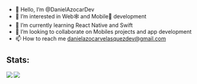 - 👋 Hello, I’m @DanielAzocarDev
- 👀 I’m interested in Web🕸 and Mobile📱 development
- 🌱 I’m currently learning React Native and Swift
- 💞️ I’m looking to collaborate on Mobiles projects and app development 
- 📫 How to reach me danielazocarvelasquezdev@gmail.com

## Stats:
<a href="https://github.com/DanielAzocarDev">
  <img align="left" src="https://github-readme-stats.vercel.app/api/top-langs/?username=DanielAzocarDev&show_icons=true&theme=tokyonight&show_icons=true&count_private=true" />
</a>
<a href="https://github.com/DanielAzocarDev">
  <img align="left" src="https://github-readme-stats.vercel.app/api?username=DanielAzocarDev&line_height=27&show_icons=true&theme=tokyonight&show_icons=true&count_private=true&langs_count=5" />
</a>
<!---
DanielAzocarDev/DanielAzocarDev is a ✨ special ✨ repository because its `README.md` (this file) appears on your GitHub profile.
You can click the Preview link to take a look at your changes.
--->
